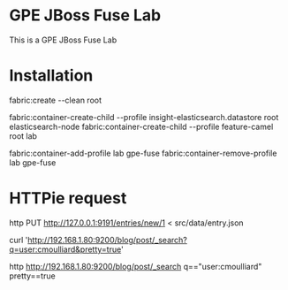 GPE JBoss Fuse Lab
==================

This is a GPE JBoss Fuse Lab

Installation
============

fabric:create --clean root

fabric:container-create-child --profile insight-elasticsearch.datastore root elasticsearch-node
fabric:container-create-child --profile feature-camel root lab

fabric:container-add-profile lab gpe-fuse
fabric:container-remove-profile lab gpe-fuse

HTTPie request
==============

http PUT http://127.0.0.1:9191/entries/new/1 < src/data/entry.json

curl 'http://192.168.1.80:9200/blog/post/_search?q=user:cmoulliard&pretty=true'

http http://192.168.1.80:9200/blog/post/_search q=="user:cmoulliard" pretty==true


